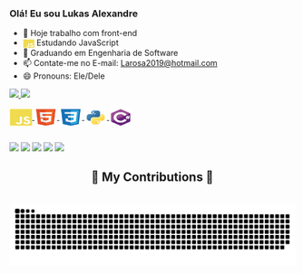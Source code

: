 ### Olá! Eu sou Lukas Alexandre


- 🔭 Hoje trabalho com front-end
- <img align="center" alt="lukas-Js" height="15" width="20" src="https://raw.githubusercontent.com/devicons/devicon/master/icons/javascript/javascript-plain.svg"> Estudando JavaScript
- 📘 Graduando em Engenharia de Software
- 📫 Contate-me no E-mail: Larosa2019@hotmail.com
- 😄 Pronouns: Ele/Dele
  
<div>
  <a href="https://github.com/LukasAlexandre">
    <img height="170em" src="https://github-readme-stats.vercel.app/api?username=LukasAlexandre&show_icons=true&theme=dark&include_all_commits=true&count_private=true">
    <img height="170em" src="https://github-readme-stats.vercel.app/api/top-langs?username=LukasAlexandre&layout-compact&langs_count=16&theme=dark">
</div>
<div style="display: inline_block"><br>
  <img align="center" alt="Lukas-Js" height="30" width="40" src="https://raw.githubusercontent.com/devicons/devicon/master/icons/javascript/javascript-plain.svg">
<!--   <img align="center" alt="Rafa-Ts" height="30" width="40" src="https://raw.githubusercontent.com/devicons/devicon/master/icons/typescript/typescript-plain.svg">
  <img align="center" alt="Rafa-React" height="30" width="40" src="https://raw.githubusercontent.com/devicons/devicon/master/icons/react/react-original.svg"> -->
  <img align="center" alt="Lukas-HTML" height="30" width="40" src="https://raw.githubusercontent.com/devicons/devicon/master/icons/html5/html5-original.svg">
  <img align="center" alt="Lukas-CSS" height="30" width="40" src="https://raw.githubusercontent.com/devicons/devicon/master/icons/css3/css3-original.svg">
  <img align="center" alt="Lukas-Python" height="30" width="40" src="https://raw.githubusercontent.com/devicons/devicon/master/icons/python/python-original.svg">
  <img align="center" alt="Lukas-Csharp" height="30" width="40" src="https://raw.githubusercontent.com/devicons/devicon/master/icons/csharp/csharp-original.svg">
</div> 
    
##



<div> 
  <a href="https://www.instagram.com/cpd_programmer/" target="_blank"><img src="https://img.shields.io/badge/-Instagram-%23E4405F?style=for-the-badge&logo=instagram&logoColor=white" target="_blank"></a>
  <a href="https://discord.com/channels/880538695227293727/880558234044350514" target="_blank"><img src="https://img.shields.io/badge/Discord-7289DA?style=for-the-badge&logo=discord&logoColor=white" target="_blank"></a> 
  <a href ="mailto:larosa2019@hotmail.com"><img src="https://img.shields.io/badge/Gmail-D14836?style=for-the-badge&logo=gmail&logoColor=white" target="_blank"></a>
  <a href="https://www.linkedin.com/in/lukas-alexandre-rosa/" target="_blank"><img src="https://img.shields.io/badge/-LinkedIn-%230077B5?style=for-the-badge&logo=linkedin&logoColor=white" target="_blank"></a> 
  <a href="https://wa.link/7uah96" target="_blank"><img src="https://img.shields.io/badge/WhatsApp-25D366?style=for-the-badge&logo=whatsapp&logoColor=white"></a>
</div>

<div align="center">
  <h2>🐍 My Contributions 🐍</h2>
  <br>
  <img alt="snake eating my contributions" src="https://raw.githubusercontent.com/LukasAlexandre/LukasAlexandre/output/github-contribution-grid-snake-dark.svg"/>
 <br/><br/><br/>
</div>
